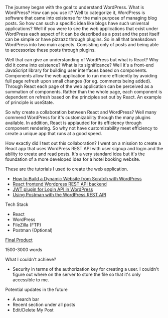 The journey began with the goal to understand WordPress. What is WordPress? How can you use it? Well to categorize it, WordPress is software that came into existense for the main purpose of managing blog posts. So how can such a specific idea like blogs have such universal applications? Well if you were to see the web applications that exist under WordPress each aspect of it can be described as a post and the post itself can be simple or have pizzazz through plugins. So in all that breaksdown WordPress into two main aspects. Consisting only of posts and being able to accessorize these posts through plugins.

Well that can give an understanding of WordPress but what is React? Why did it come into existence? What is its significance? Well it's a front-end JavaScript library for building user interfaces based on components. Components allow the web application to run more efficiently by avoiding full page refresh upon small changes (for eg. comments being added). Through React each page of the web application can be perceived as a summation of components. Rather than the whole page, each component is dependent on refresh based on the principles set out by React. An example of principle is useState.

So why create a collaboration between React and WordPress? Well many commend WordPress for it's customizability through the many plugins available. In addition, React is applauded for its efficiency through component rendering. So why not have customizability meet efficiency to create a unique app that runs at a good speed.

How exactly did I test out this collaboration? I went on a mission to create a React app that uses WordPress REST API with user signup and login and the ability to create and read posts. It's a very standard idea but it's the foundation of a more developed idea for a hotel booking website.

These are the tutorials I used to create the web application.
- [How to Build a Dynamic Website from Scratch with WordPress](https://www.youtube.com/watch?v=AmUD3GGs6-g&t=954s)
- [React frontend Wordpress REST API backend](https://www.youtube.com/watch?v=aGLUaDaa4ko&t=3019s)
- [JWT plugin for Login API in WordPress](https://www.youtube.com/watch?v=Tm0uZA5EBIc&t=342s)
- [Using Postman with the WordPress REST API](https://dev.to/david_woolf/using-postman-with-the-wordpress-rest-api-41bk)

Tech Stack
- React
- WordPress
- FileZilla (FTP)
- Postman (Optional)

[Final Product](https://www.loom.com/share/1561996c427044dfb124ba349f549b11)

1500-3000 words

What I couldn't achieve?
- Security in terms of the authorization key for creating a user. I couldn't figure out where on the server to store the file so that it's only accessible to me.

Potential updates in the future
- A search bar
- Recent section under all posts
- Edit/Delete My Post